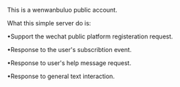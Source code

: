 This is a wenwanbuluo public account.

What this simple server do is:

•Support the wechat public platform registeration request.

•Response to the user's subscribtion event.

•Response to user's help message request.

•Response to general text interaction.

